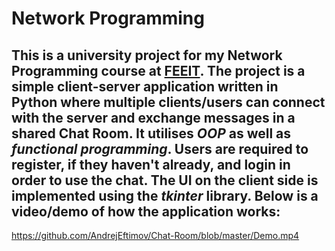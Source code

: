 # Network Programming
This is a university project for my **Network Programming** course at [FEEIT](https://feit.ukim.edu.mk/). The project is a simple client-server application  written in Python where multiple clients/users can connect with the server and exchange messages in a shared **Chat Room**. It utilises *OOP* as well as *functional programming*. Users are required to register, if they haven't already, and login in order to use the chat. The UI on the client side is implemented using the *tkinter* library. Below is a video/demo of how the application works:
---

https://github.com/AndrejEftimov/Chat-Room/blob/master/Demo.mp4
